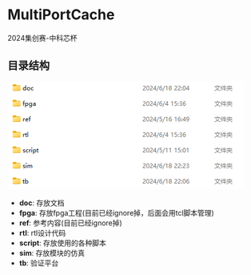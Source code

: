 # MultiPortCache

2024集创赛-中科芯杯

## 目录结构

![image-20240618223611962](pic/image-20240618223611962.png)

- **doc**: 存放文档
- **fpga**: 存放fpga工程(目前已经ignore掉，后面会用tcl脚本管理)
- **ref**: 参考内容(目前已经ignore掉)
- **rtl**: rtl设计代码
- **script**: 存放使用的各种脚本
- **sim**: 存放模块的仿真
- **tb**: 验证平台 